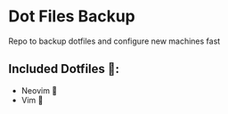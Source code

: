 # Dot Files Backup

Repo to backup dotfiles and configure new machines fast

## Included Dotfiles 🔧:

-  Neovim 📝
-  Vim 📝
